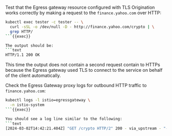 Test that the Egress gateway resource configured with TLS Origination works correctly by making a request
to the `finance.yahoo.com` over HTTP:

```bash
kubectl exec tester -c tester -- \
  curl -sSL -o /dev/null -D - http://finance.yahoo.com/crypto | \
  grep HTTP/
```{{exec}}

The output should be:
```text
HTTP/1.1 200 OK
```

This time the output does not contain a second request contain to HTTPs because the Egress gateway used
TLS to connect to the service on behalf of the client automatically.


Check the Egress Gateway proxy logs for outbound HTTP traffic to `finance.yahoo.com`:
```bash
kubectl logs -l istio=egressgateway \
  -n istio-system
```{{exec}}

You should see a log line similar to the following:
```text
[2024-03-02T14:42:21.404Z] "GET /crypto HTTP/2" 200 - via_upstream - "-" 0 1035583 114 35 "X.Y.Z" "curl/7.88.1" "0ce1a5ba-99cf-9c8a-962d-bd9202f5522b" "finance.yahoo.com" "X.Y.Z:443" outbound|443||finance.yahoo.com X.Y.Z:33568 X.Y.Z:8080 X.Y.Z:36074 - -
```
